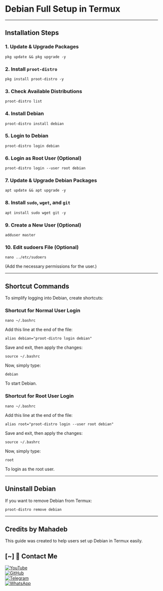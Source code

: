 # Debian Full Setup in Termux
---
## **Installation Steps**
### **1. Update & Upgrade Packages**
```
pkg update && pkg upgrade -y
```

### **2. Install `proot-distro`**
```
pkg install proot-distro -y
```

### **3. Check Available Distributions**
```
proot-distro list
```

### **4. Install Debian**
```
proot-distro install debian
```

### **5. Login to Debian**
```
proot-distro login debian
```

### **6. Login as Root User (Optional)**
```
proot-distro login --user root debian
```

### **7. Update & Upgrade Debian Packages**
```
apt update && apt upgrade -y
```

### **8. Install `sudo`, `wget`, and `git`**
```
apt install sudo wget git -y
```

### **9. Create a New User (Optional)**
```
adduser master
```

### **10. Edit sudoers File (Optional)**
```
nano ../etc/sudoers
```
(Add the necessary permissions for the user.)

---
## **Shortcut Commands**
To simplify logging into Debian, create shortcuts:

### **Shortcut for Normal User Login**
```
nano ~/.bashrc
```
Add this line at the end of the file:
```
alias debian="proot-distro login debian"
```
Save and exit, then apply the changes:
```
source ~/.bashrc
```
Now, simply type:
```
debian
```
To start Debian.

### **Shortcut for Root User Login**
```
nano ~/.bashrc
```
Add this line at the end of the file:
```
alias root="proot-distro login --user root debian"
```
Save and exit, then apply the changes:
```
source ~/.bashrc
```
Now, simply type:
```
root
```
To login as the root user.

---
## **Uninstall Debian**
If you want to remove Debian from Termux:
```sh
proot-distro remove debian
```

---
## **Credits by Mahadeb**
This guide was created to help users set up Debian in Termux easily.
## [~] 📌 Contact Me  

<a href="https://youtube.com/@zerodarknexus">
  <img src="https://img.shields.io/badge/YouTube-FF0000?style=for-the-badge&logo=youtube&logoColor=white" alt="YouTube">
</a>  
<br>  

<a href="https://github.com/Masterdas?tab=repositories">
  <img src="https://img.shields.io/badge/GitHub-000000?style=for-the-badge&logo=github&logoColor=white" alt="GitHub">
</a>  
<br>  

<a href="https://t.me/ZeroHackNexus">
  <img src="https://img.shields.io/badge/Telegram-26A5E4?style=for-the-badge&logo=telegram&logoColor=white" alt="Telegram">
</a>  
<br>  

<a href="https://chat.whatsapp.com/II35pNaN25rHqnUmqXK6ag">
  <img src="https://img.shields.io/badge/WhatsApp-25D366?style=for-the-badge&logo=whatsapp&logoColor=white" alt="WhatsApp">
</a>
